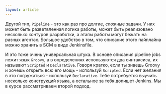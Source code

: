 ```yaml
---
layout: article
---
```

Другой тип, `Pipeline` - это как раз про долгие, сложные задачи. У них может быть разветвленная логика работы, может быть реализовано несколько контуров разработки, а этапы работы могут бежать на разных агентах. Большое удобство в том, что описание этого пайплайна можно хранить в SCM в виде Jenkinsfile. 

И это тоже очень универсальная штука. В основе описания pipeline jobs лежит язык `Groovy`, а в определениях используются два синтаксиса, их называют `Scripted` и `Declarative`.
Говоря кратко, если ты знаешь Groovy и хочешь открыть всю его мощь - используй `Scripted`. Если нет желания в это погружаться - используй `Declarative`. Тебе потребуется выучить несколько конструкций языка, а остальное за тебя допишет Jenkins. Мы в курсе рассматриваем второй подход.
